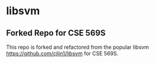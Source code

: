 # libsvm

## Forked Repo for CSE 569S
This repo is forked and refactored from the popular libsvm https://github.com/cjlin1/libsvm for CSE 569S.
